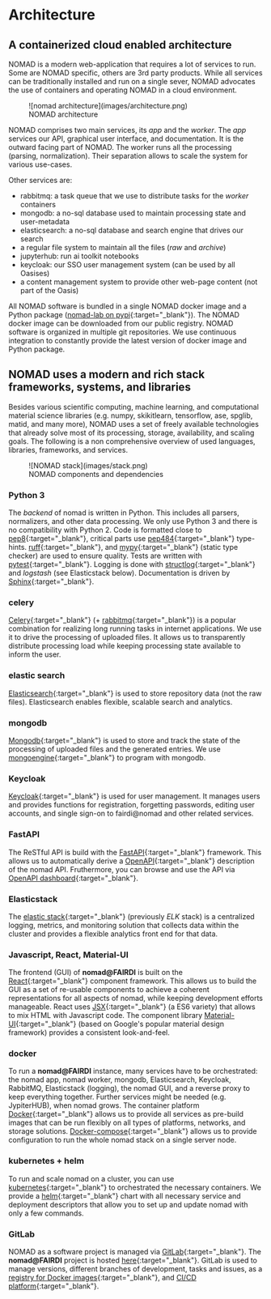 # Architecture

## A containerized cloud enabled architecture

NOMAD is a modern web-application that requires a lot of services to run. Some are
NOMAD specific, others are 3rd party products. While all services can be traditionally
installed and run on a single sever, NOMAD advocates the use of containers and operating
NOMAD in a cloud environment.

<figure markdown>
  ![nomad architecture](images/architecture.png)
  <figcaption>NOMAD architecture</figcaption>
</figure>

NOMAD comprises two main services, its *app* and the *worker*. The *app* services
our API, graphical user interface, and documentation. It is the outward facing part of
NOMAD. The worker runs all the processing (parsing, normalization). Their separation allows
to scale the system for various use-cases.

Other services are:

- rabbitmq: a task queue that we use to distribute tasks for the *worker* containers
- mongodb: a no-sql database used to maintain processing state and user-metadata
- elasticsearch: a no-sql database and search engine that drives our search
- a regular file system to maintain all the files (*raw* and *archive*)
- jupyterhub: run ai toolkit notebooks
- keycloak: our SSO user management system (can be used by all Oasises)
- a content management system to provide other web-page content (not part of the Oasis)

All NOMAD software is bundled in a single NOMAD docker image and a Python package
([nomad-lab on pypi](https://pypi.org/project/nomad-lab/){:target="_blank"}). The NOMAD docker
image can be downloaded from our public registry.
NOMAD software is organized in multiple git repositories. We use continuous integration
to constantly provide the latest version of docker image and Python package.

## NOMAD uses a modern and rich stack frameworks, systems, and libraries

Besides various scientific computing, machine learning, and computational material
science libraries (e.g. numpy, skikitlearn, tensorflow, ase, spglib, matid, and many more),
NOMAD uses a set of freely available technologies that already solve most
of its processing, storage, availability, and scaling goals. The following is a non
comprehensive overview of used languages, libraries, frameworks, and services.

<figure markdown>
  ![NOMAD stack](images/stack.png)
  <figcaption>NOMAD components and dependencies</figcaption>
</figure>

### Python 3

The *backend* of nomad is written in Python. This includes all parsers, normalizers,
and other data processing. We only use Python 3 and there is no compatibility with
Python 2. Code is formatted close to [pep8](https://www.python.org/dev/peps/pep-0008/){:target="_blank"},
critical parts use [pep484](https://www.python.org/dev/peps/pep-0484/){:target="_blank"} type-hints.
[ruff](https://docs.astral.sh/ruff){:target="_blank"}, and
[mypy](http://mypy-lang.org/){:target="_blank"} (static type checker) are used to ensure quality.
Tests are written with [pytest](https://docs.pytest.org/en/latest/contents.html){:target="_blank"}.
Logging is done with [structlog](https://www.structlog.org/en/stable/){:target="_blank"} and *logstash* (see
Elasticstack below). Documentation is driven by [Sphinx](http://www.sphinx-doc.org/en/master/){:target="_blank"}.

### celery

[Celery](http://celeryproject.org){:target="_blank"} (+ [rabbitmq](https://www.rabbitmq.com/){:target="_blank"})
is a popular combination for realizing long running tasks in internet applications.
We use it to drive the processing of uploaded files.
It allows us to transparently distribute processing load while keeping processing state
available to inform the user.

### elastic search

[Elasticsearch](https://www.elastic.co/webinars/getting-started-elasticsearch){:target="_blank"}
is used to store repository data (not the raw files).
Elasticsearch enables flexible, scalable search and analytics.

### mongodb

[Mongodb](https://docs.mongodb.com/){:target="_blank"} is used to store and track the state of the
processing of uploaded files and the generated entries. We use
[mongoengine](http://docs.mongoengine.org/){:target="_blank"} to program with mongodb.

### Keycloak

[Keycloak](https://www.keycloak.org/){:target="_blank"} is used for user management. It manages users and
provides functions for registration, forgetting passwords, editing user accounts, and single
sign-on to fairdi@nomad and other related services.

### FastAPI

The ReSTful API is build with the [FastAPI](https://fastapi.tiangolo.com/){:target="_blank"}
framework. This allows us to automatically derive a [OpenAPI](https://swagger.io/specification/){:target="_blank"} description
of the nomad API.
Fruthermore, you can browse and use the API via [OpenAPI dashboard](https://swagger.io/tools/swagger-ui/){:target="_blank"}.

### Elasticstack

The [elastic stack](https://www.elastic.co/guide/index.html){:target="_blank"}
(previously *ELK* stack) is a centralized logging, metrics, and monitoring
solution that collects data within the cluster and provides a flexible analytics front end
for that data.

### Javascript, React, Material-UI

The frontend (GUI) of **nomad@FAIRDI** is built on the
[React](https://reactjs.org/docs/getting-started.html){:target="_blank"} component framework.
This allows us to build the GUI as a set of re-usable components to
achieve a coherent representations for all aspects of nomad, while keeping development
efforts manageable. React uses [JSX](https://reactjs.org/docs/introducing-jsx.html){:target="_blank"}
(a ES6 variety) that allows to mix HTML with Javascript code.
The component library [Material-UI](https://material-ui.com/){:target="_blank"}
(based on Google's popular material design framework) provides a consistent look-and-feel.

### docker

To run a **nomad@FAIRDI** instance, many services have to be orchestrated:
the nomad app, nomad worker, mongodb, Elasticsearch, Keycloak, RabbitMQ,
Elasticstack (logging), the nomad GUI, and a reverse proxy to keep everything together.
Further services might be needed (e.g. JypiterHUB), when nomad grows.
The container platform [Docker](https://docs.docker.com/){:target="_blank"} allows us to provide all services
as pre-build images that can be run flexibly on all types of platforms, networks,
and storage solutions. [Docker-compose](https://docs.docker.com/compose/){:target="_blank"} allows us to
provide configuration to run the whole nomad stack on a single server node.

### kubernetes + helm

To run and scale nomad on a cluster, you can use [kubernetes](https://kubernetes.io/docs/home/){:target="_blank"}
to orchestrated the  necessary containers. We provide a [helm](https://docs.helm.sh/){:target="_blank"}
chart with all necessary service and deployment descriptors that allow you to set up and
update nomad with only a few commands.

### GitLab

NOMAD as a software project is managed via [GitLab](https://docs.gitlab.com/){:target="_blank"}.
The **nomad@FAIRDI** project is hosted [here](https://gitlab.mpcdf.mpg.de/nomad-lab/nomad-FAIR){:target="_blank"}.
GitLab is used to manage versions, different branches of development, tasks and issues,
as a [registry for Docker images](https://docs.gitlab.com/ee/user/packages/container_registry/index.html){:target="_blank"},
and [CI/CD platform](https://docs.gitlab.com/ee/ci/){:target="_blank"}.
